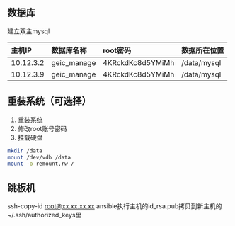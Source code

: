 

## 数据库

建立双主mysql

| 主机IP | 数据库名称 |root密码|数据所在位置
|:---------------|:-------------------|:-------------|:-------------|
|10.12.3.2|geic_manage|4KRckdKc8d5YMiMh|/data/mysql|
|10.12.3.9|geic_manage|4KRckdKc8d5YMiMh|/data/mysql|




## 重装系统（可选择）
1. 重装系统
2. 修改root账号密码
3. 挂载硬盘
```sh
mkdir /data
mount /dev/vdb /data
mount -o remount,rw /
```
## 跳板机
ssh-copy-id root@xx.xx.xx.xx
ansible执行主机的id_rsa.pub拷贝到新主机的~/.ssh/authorized_keys里
